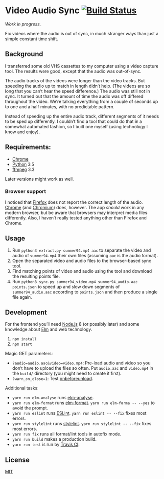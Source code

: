 # Video Audio Sync [![Build Status][travis-badge]][travis-link]

_Work in progress._

Fix videos where the audio is out of sync, in much stranger ways than just a simple constant time shift.

## Background

I transferred some old VHS cassettes to my computer using a video capture tool.
The results were good, except that the audio was out-of-sync.

The audio tracks of the videos were longer than the video tracks. But speeding
the audio up to match in length didn’t help. (The videos are so long that you
can’t hear the speed difference.) The audio was still not in sync. It turned out
that the amount of time the audio was off differed throughout the video. We’re
talking everything from a couple of seconds up to one and a half minutes, with
no predictable pattern.

Instead of speeding up the entire audio track, different segments of it needs to
be sped up differently. I couldn’t find a tool that could do that in a somewhat
automated fashion, so I built one myself (using technology I know and enjoy).

## Requirements:

* [Chrome]
* [Python] 3.5
* [ffmpeg] 3.3

Later versions might work as well.

### Browser support

I noticed that [Firefox] does not report the correct length of the audio.
[Chrome] \(and [Chromium]) does, however. The app _should_ work in any modern
browser, but be aware that browsers may interpret media files differently. Also,
I haven’t really tested anything other than Firefox and Chrome.

## Usage

1.  Run `python3 extract.py summer94.mp4 aac` to separate the video and audio of
    `summer94.mp4` their own files (assuming `aac` is the audio format).
2.  Open the separated video and audio files to the browser-based sync tool.
3.  Find matching points of video and audio using the tool and download the
    resulting points file.
4.  Run `python3 sync.py summer94_video.mp4 summer94_audio.aac points.json` to
    speed up and slow down segments of `summer94_audio.aac` according to
    `points.json` and then produce a single file again.

## Development

For the frontend you’ll need [Node.js] 8 (or possibly later) and some knowledge
about [Elm] and web technology.

1.  `npm install`
2.  `npm start`

Magic GET parameters:

* `?audio=audio.aac&video=video.mp4`: Pre-load audio and video so you don’t have
  to upload the files so often. Put `audio.aac` and `video.mp4` in the `build/`
  directory (you might need to create it first).
* `?warn_on_close=1`: Test [onbeforeunload].

Additional tasks:

* `yarn run elm-analyse` runs [elm-analyse].
* `yarn run elm-format` runs [elm-format]. `yarn run elm-forma -- --yes` to
  avoid the prompt.
* `yarn run eslint` runs [ESLint]. `yarn run eslint -- --fix` fixes most errors.
* `yarn run stylelint` runs [stylelint]. `yarn run stylelint -- --fix` fixes
  most errors.
* `yarn run fix` runs all format/lint tools in autofix mode.
* `yarn run build` makes a production build.
* `yarn run test` is run by [Travis CI].

## License

[MIT](LICENSE)

[chrome]: https://www.google.com/chrome/index.html
[chromium]: https://www.chromium.org/
[elm-analyse]: https://github.com/stil4m/elm-analyse
[elm-format]: https://github.com/avh4/elm-format
[elm]: http://elm-lang.org/
[eslint]: https://eslint.org/
[ffmpeg]: https://ffmpeg.org/
[firefox]: https://www.mozilla.org/firefox/
[node.js]: https://nodejs.org/en/
[onbeforeunload]: https://developer.mozilla.org/en-US/docs/Web/API/WindowEventHandlers/onbeforeunload
[python]: https://www.python.org/
[stylelint]: https://stylelint.io/
[travis ci]: https://travis-ci.org/
[travis-badge]: https://travis-ci.org/lydell/video-audio-sync.svg?branch=master
[travis-link]: https://travis-ci.org/lydell/video-audio-sync

